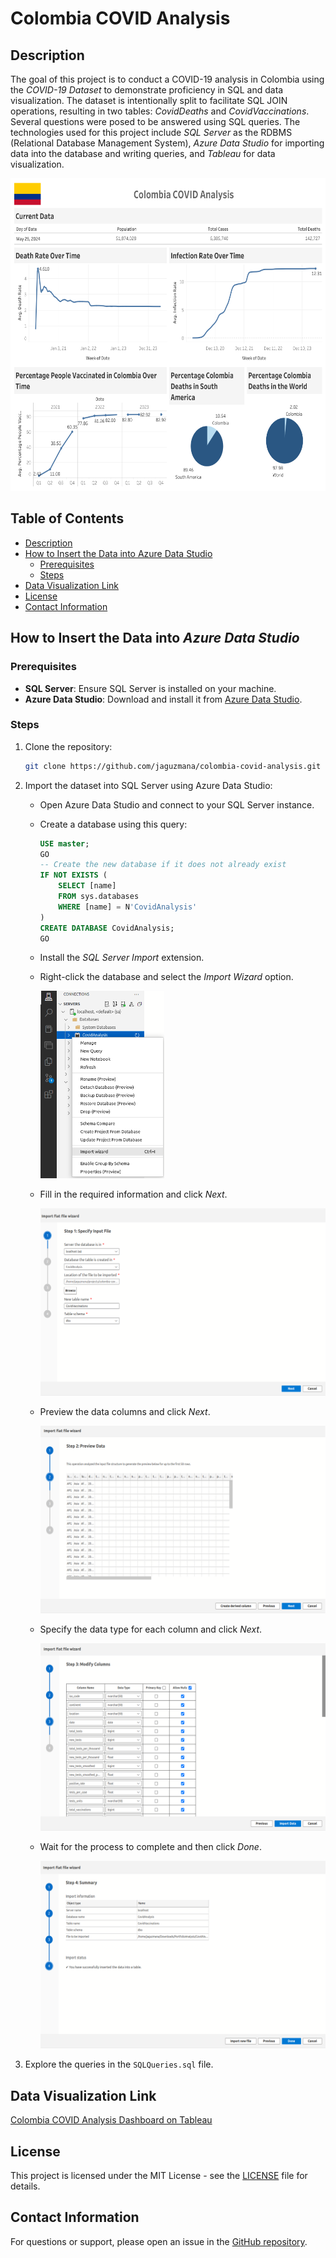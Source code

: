 # Colombia COVID Analysis

## Description
The goal of this project is to conduct a COVID-19 analysis in Colombia using the *COVID-19 Dataset* to demonstrate proficiency in SQL and data visualization. The dataset is intentionally split to facilitate SQL JOIN operations, resulting in two tables: *CovidDeaths* and *CovidVaccinations*. Several questions were posed to be answered using SQL queries. The technologies used for this project include *SQL Server* as the RDBMS (Relational Database Management System), *Azure Data Studio* for importing data into the database and writing queries, and *Tableau* for data visualization.

<img src="assets/images/dashboard.png" height="500px">

## Table of Contents
- [Description](#description)
- [How to Insert the Data into Azure Data Studio](#how-to-insert-the-data-into-azure-data-studio)
  - [Prerequisites](#prerequisites)
  - [Steps](#steps)
- [Data Visualization Link](#data-visualization-link)
- [License](#license)
- [Contact Information](#contact-information)

## How to Insert the Data into *Azure Data Studio*
### Prerequisites
- **SQL Server**: Ensure SQL Server is installed on your machine.
- **Azure Data Studio**: Download and install it from [Azure Data Studio](https://docs.microsoft.com/en-us/sql/azure-data-studio/download-azure-data-studio).

### Steps
1. Clone the repository:
    ```bash
    git clone https://github.com/jaguzmana/colombia-covid-analysis.git
    ```
2. Import the dataset into SQL Server using Azure Data Studio:
    - Open Azure Data Studio and connect to your SQL Server instance.
    - Create a database using this query:
        ```sql
        USE master;
        GO
        -- Create the new database if it does not already exist
        IF NOT EXISTS (
            SELECT [name]
            FROM sys.databases
            WHERE [name] = N'CovidAnalysis'
        )
        CREATE DATABASE CovidAnalysis;
        GO
        ```
    - Install the *SQL Server Import* extension.
    - Right-click the database and select the *Import Wizard* option.

        <img src="assets/images/1.png" height="300px">
    
    - Fill in the required information and click *Next*.

        <img src="assets/images/2.png" height="300px">
    
    - Preview the data columns and click *Next*.

        <img src="assets/images/3.png" height="300px">

    - Specify the data type for each column and click *Next*.

        <img src="assets/images/4.png" height="300px">
    
    - Wait for the process to complete and then click *Done*.

        <img src="assets/images/5.png" height="300px">

3. Explore the queries in the `SQLQueries.sql` file.

## Data Visualization Link
[Colombia COVID Analysis Dashboard on Tableau](https://public.tableau.com/views/ColombiaCOVIDAnalysis/Dashboard1?:language=en-US&:sid=&:display_count=n&:origin=viz_share_link)

## License
This project is licensed under the MIT License - see the [LICENSE](LICENSE) file for details.

## Contact Information
For questions or support, please open an issue in the [GitHub repository](https://github.com/jaguzmana/colombia-covid-analysis/issues).
